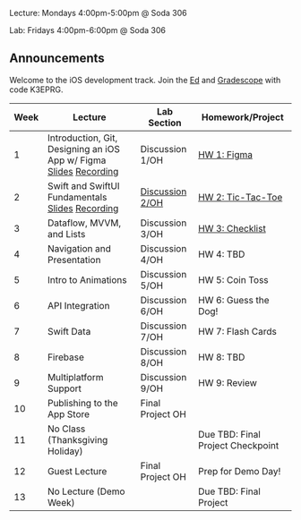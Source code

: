 Lecture: Mondays 4:00pm-5:00pm @ Soda 306

Lab: Fridays 4:00pm-6:00pm @ Soda 306

## Announcements
Welcome to the iOS development track.
Join the [Ed](https://edstem.org/us/join/QSrvSj) and [Gradescope](https://www.gradescope.com) with code K3EPRG.

| Week | Lecture                                                                                                                                                                                                                                                                                                 | Lab Section                                       | Homework/Project                                  |
| ---- | ------------------------------------------------------------------------------------------------------------------------------------------------------------------------------------------------------------------------------------------------------------------------------------------------------- | ------------------------------------------------- | ------------------------------------------------- |
| 1    | Introduction, Git, Designing an iOS App w/ Figma [Slides](https://docs.google.com/presentation/d/1XpSawpMiuogNzjQaUC2v8Y0IGLR-WnHuU1mZzR49AvM/edit?usp=sharing) [Recording](https://drive.google.com/file/d/1CcT5fPauz9zle2li8x5BGXpS1JqdyVaz/view?usp=sharing)                                                                                               | Discussion 1/OH | [HW 1: Figma](/#/hw/ios/hw1)           |
| 2    | Swift and SwiftUI Fundamentals [Slides](https://drive.google.com/file/d/1yQbj1EtnZ0xTukt7n7q10LW4rkJxZqCI/view?usp=share_link) [Recording](https://drive.google.com/file/d/1Jd1Khu7XGqeT8VhOEu3ggqA156ryinia/view?usp=sharing)| [Discussion 2/OH](https://drive.google.com/file/d/1YXvczksyMxcOgl7pzDzqTbkPD6Tw-b0D/view?usp=share_link)  | [HW 2: Tic-Tac-Toe](https://calhacks.notion.site/HW-2-Tic-Tac-Toe-1d7b9c386ed244378100d3c14c65d9f3?pvs=4) |
| 3    | Dataflow, MVVM, and Lists | Discussion 3/OH | [HW 3: Checklist](https://calhacks.notion.site/HW-3-Checklist-962d632be649480faa031e79128ed30a?pvs=4) |
| 4    | Navigation and Presentation | Discussion 4/OH | HW 4: TBD  |
| 5    | Intro to Animations   | Discussion 5/OH      | HW 5: Coin Toss |
| 6    | API Integration  | Discussion 6/OH   | HW 6: Guess the Dog! |
| 7    | Swift Data  | Discussion 7/OH | HW 7: Flash Cards |
| 8    | Firebase | Discussion 8/OH  | HW 8: TBD |
| 9    | Multiplatform Support | Discussion 9/OH | HW 9: Review |
| 10   | Publishing to the App Store | Final Project OH | |
| 11   | No Class (Thanksgiving Holiday) |  | Due TBD: Final Project Checkpoint   |
| 12   | Guest Lecture | Final Project OH | Prep for Demo Day!  |
| 13   | No Lecture (Demo Week) | | Due TBD: Final Project |
